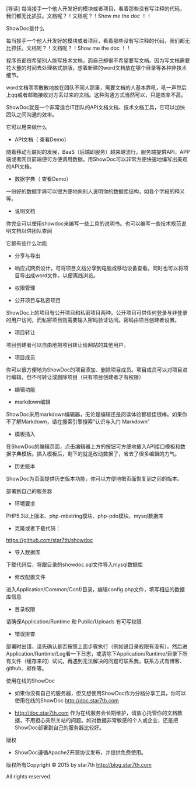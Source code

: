 [导读] 每当接手一个他人开发好的模块或者项目，看着那些没有写注释的代码，我们都无比抓狂。文档呢？！文档呢？！Show me the doc ！！

ShowDoc是什么

每当接手一个他人开发好的模块或者项目，看着那些没有写注释的代码，我们都无比抓狂。文档呢？！文档呢？！Show me the doc ！！

程序员都很希望别人能写技术文档，而自己却很不希望要写文档。因为写文档需要花大量的时间去处理格式排版，想着新建的word文档放在哪个目录等各种非技术细节。

word文档零零散散地放在团队不同人那里，需要文档的人基本靠吼，吼一声然后上qq或者邮箱接收对方丢过来的文档。这种沟通方式当然可以，只是效率不高。

ShowDoc就是一个非常适合IT团队的API文档文档、技术文档工具，它可以加快团队之间沟通的效率。

它可以用来做什么

- API文档（ 查看Demo）

随着移动互联网的发展，BaaS（后端即服务）越来越流行。服务端提供API，APP端或者网页前端便可方便调用数据。用ShowDoc可以非常方便快速地编写出美观的API文档。

- 数据字典（ 查看Demo）

一份好的数据字典可以很方便地向别人说明你的数据库结构，如各个字段的释义等。

- 说明文档

你完全可以使用showdoc来编写一些工具的说明书。也可以编写一些技术规范说明文档以供团队查阅

它都有些什么功能

- 分享与导出

- 响应式网页设计，可将项目文档分享到电脑或移动设备查看。同时也可以将项目导出成word文件，以便离线浏览。

- 权限管理

- 公开项目与私密项目

ShowDoc上的项目有公开项目和私密项目两种。公开项目可供任何登录与非登录的用户访问，而私密项目则需要输入密码验证访问。密码由项目创建者设置。

- 项目转让

项目创建者可以自由地把项目转让给网站的其他用户。

- 项目成员

你可以很方便地为ShowDoc的项目添加、删除项目成员。项目成员可以对项目进行编辑，但不可转让或删除项目（只有项目创建者才有权限）

- 编辑功能

- markdown编辑

ShowDoc采用markdown编辑器，无论是编辑还是阅读体验都极佳很棒。如果你不了解Markdown，请在搜索引擎搜索”认识与入门 Markdown”

- 模板插入

在ShowDoc的编辑页面，点击编辑器上方的按钮可方便地插入API接口模板和数据字典模板。插入模板后，剩下的就是改动数据了，省去了很多编辑的力气。

- 历史版本

ShowDoc为页面提供历史版本功能，你可以方便地把页面恢复到之前的版本。

部署到自己的服务器

- 环境要求

PHP5.3以上版本、php-mbstring模块、php-pdo模块、mysql数据库

- 克隆或者下载代码：

https://github.com/star7th/showdoc

- 导入数据库

下载代码后，将跟目录的showdoc.sql文件导入mysql数据库

- 修改配置文件

进入Application/Common/Conf/目录，编辑config.php文件，填写相应的数据库信息

- 目录权限

请确保Application/Runtime 和 Public/Uploads 有可写权限

- 错误排查

部署时出错，请先确认是否按照上面步骤执行（例如说目录权限有没有）。然后进Application/Runtime/Log看一下日志，或清除下Application/Runtime/目录下所有文件（缓存来的）试试。再遇到无法解决的问题可联系我，联系方式有博客、github、邮件等。

使用在线的ShowDoc

- 如果你没有自己的服务器，但又想使用ShowDoc作为分档分享工具，你可以使用在线的ShowDoc http://doc.star7th.com

- http://doc.star7th.com 作为在线服务会长期维护，请放心托管你的文档数据，不用担心突然关站的问题。如对数据非常敏感的个人或企业，还是把ShowDoc部署到自己的服务器比较好。

版权

- ShowDoc遵循Apache2开源协议发布，并提供免费使用。

版权所有Copyright © 2015 by star7th http://blog.star7th.com

All rights reserved.
